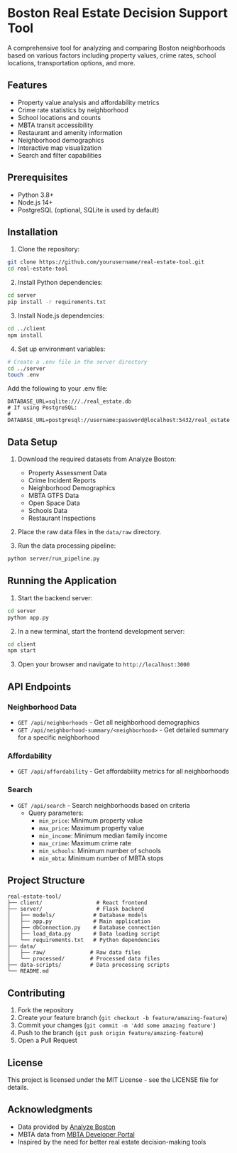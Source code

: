 # Boston Real Estate Decision Support Tool

A comprehensive tool for analyzing and comparing Boston neighborhoods based on various factors including property values, crime rates, school locations, transportation options, and more.

## Features

- Property value analysis and affordability metrics
- Crime rate statistics by neighborhood
- School locations and counts
- MBTA transit accessibility
- Restaurant and amenity information
- Neighborhood demographics
- Interactive map visualization
- Search and filter capabilities

## Prerequisites

- Python 3.8+
- Node.js 14+
- PostgreSQL (optional, SQLite is used by default)

## Installation

1. Clone the repository:
```bash
git clone https://github.com/yourusername/real-estate-tool.git
cd real-estate-tool
```

2. Install Python dependencies:
```bash
cd server
pip install -r requirements.txt
```

3. Install Node.js dependencies:
```bash
cd ../client
npm install
```

4. Set up environment variables:
```bash
# Create a .env file in the server directory
cd ../server
touch .env
```

Add the following to your .env file:
```
DATABASE_URL=sqlite:///./real_estate.db
# If using PostgreSQL:
# DATABASE_URL=postgresql://username:password@localhost:5432/real_estate
```

## Data Setup

1. Download the required datasets from Analyze Boston:
   - Property Assessment Data
   - Crime Incident Reports
   - Neighborhood Demographics
   - MBTA GTFS Data
   - Open Space Data
   - Schools Data
   - Restaurant Inspections

2. Place the raw data files in the `data/raw` directory.

3. Run the data processing pipeline:
```bash
python server/run_pipeline.py
```

## Running the Application

1. Start the backend server:
```bash
cd server
python app.py
```

2. In a new terminal, start the frontend development server:
```bash
cd client
npm start
```

3. Open your browser and navigate to `http://localhost:3000`

## API Endpoints

### Neighborhood Data
- `GET /api/neighborhoods` - Get all neighborhood demographics
- `GET /api/neighborhood-summary/<neighborhood>` - Get detailed summary for a specific neighborhood

### Affordability
- `GET /api/affordability` - Get affordability metrics for all neighborhoods

### Search
- `GET /api/search` - Search neighborhoods based on criteria
  - Query parameters:
    - `min_price`: Minimum property value
    - `max_price`: Maximum property value
    - `min_income`: Minimum median family income
    - `max_crime`: Maximum crime rate
    - `min_schools`: Minimum number of schools
    - `min_mbta`: Minimum number of MBTA stops

## Project Structure

```
real-estate-tool/
├── client/                 # React frontend
├── server/                 # Flask backend
│   ├── models/            # Database models
│   ├── app.py             # Main application
│   ├── dbConnection.py    # Database connection
│   ├── load_data.py       # Data loading script
│   └── requirements.txt   # Python dependencies
├── data/
│   ├── raw/              # Raw data files
│   └── processed/        # Processed data files
├── data-scripts/         # Data processing scripts
└── README.md
```

## Contributing

1. Fork the repository
2. Create your feature branch (`git checkout -b feature/amazing-feature`)
3. Commit your changes (`git commit -m 'Add some amazing feature'`)
4. Push to the branch (`git push origin feature/amazing-feature`)
5. Open a Pull Request

## License

This project is licensed under the MIT License - see the LICENSE file for details.

## Acknowledgments

- Data provided by [Analyze Boston](https://data.boston.gov/)
- MBTA data from [MBTA Developer Portal](https://www.mbta.com/developers)
- Inspired by the need for better real estate decision-making tools 